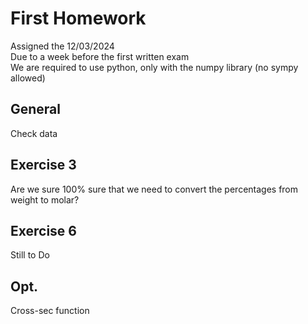 # First Homework
Assigned the 12/03/2024  
Due to a week before the first written exam  
We are required to use python, only with the numpy library (no sympy allowed)

## General
Check data

## Exercise 3
Are we sure 100% sure that we need to convert the percentages from weight to molar?

## Exercise 6
Still to Do

## Opt.
Cross-sec function
